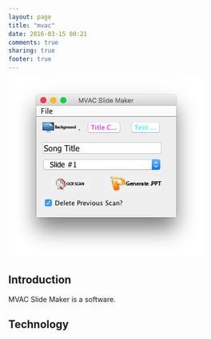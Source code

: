 ```yaml
---
layout: page
title: "mvac"
date: 2016-03-15 00:21
comments: true
sharing: true
footer: true
---
```

![alt text](/images/MVAC.png "Application")

Introduction
---------------------
MVAC Slide Maker is a software. 

Technology
---------------------
